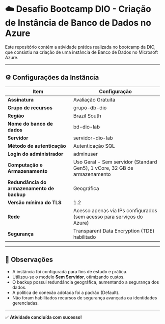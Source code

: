 # ☁️ Desafio Bootcamp DIO - Criação de Instância de Banco de Dados no Azure

Este repositório contém a atividade prática realizada no bootcamp da DIO, que consistiu na criação de uma instância de Banco de Dados no Microsoft Azure.

---

## ⚙️ Configurações da Instância

| Item | Configuração |
|-----|--------------|
| **Assinatura** | Avaliação Gratuita |
| **Grupo de recursos** | grupo-db-dio |
| **Região** | Brazil South |
| **Nome do banco de dados** | bd-dio-lab |
| **Servidor** | servidor-dio-lab |
| **Método de autenticação** | Autenticação SQL |
| **Login do administrador** | adminuser |
| **Computação e Armazenamento** | Uso Geral - Sem servidor (Standard Gen5), 1 vCore, 32 GB de armazenamento |
| **Redundância do armazenamento de backup** | Geográfica |
| **Versão mínima do TLS** | 1.2 |
| **Rede** | Acesso apenas via IPs configurados (sem acesso para serviços do Azure) |
| **Segurança** | Transparent Data Encryption (TDE) habilitado |

---

## 🧠 Observações

- A instância foi configurada para fins de estudo e prática.
- Utilizou-se o modelo **Sem Servidor**, otimizando custos.
- O backup possui redundância geográfica, aumentando a segurança dos dados.
- A política de conexão adotada foi a padrão (Default).
- Não foram habilitados recursos de segurança avançada ou identidades gerenciadas.

---

✅ **Atividade concluída com sucesso!**


